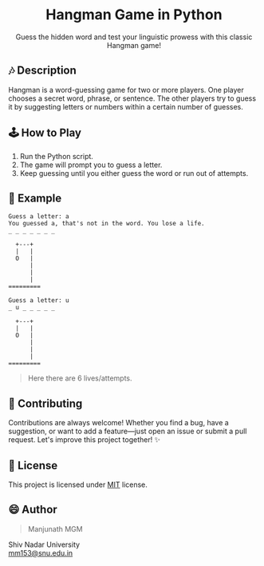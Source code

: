 <div align="center">

# Hangman Game in Python

Guess the hidden word and test your linguistic prowess with this classic Hangman game!

</div>

## 🎶 Description

Hangman is a word-guessing game for two or more players. One player chooses a secret word, phrase, or sentence. The other players try to guess it by suggesting letters or numbers within a certain number of guesses.

## 🕹️ How to Play

1. Run the Python script.
2. The game will prompt you to guess a letter.
3. Keep guessing until you either guess the word or run out of attempts.

## 🌈 Example

```
Guess a letter: a
You guessed a, that's not in the word. You lose a life.
_ _ _ _ _ _ _

  +---+
  |   |
  O   |
      |
      |
      |
=========

Guess a letter: u
_ u _ _ _ _ _

  +---+
  |   |
  O   |
      |
      |
      |
=========
```
> Here there are 6 lives/attempts.

## 🤝 Contributing

Contributions are always welcome! Whether you find a bug, have a suggestion, or want to add a feature—just open an issue or submit a pull request. Let's improve this project together! ✨

## :pencil: License

This project is licensed under [MIT](https://opensource.org/licenses/MIT) license.

## 😄 Author
> Manjunath MGM </br>

Shiv Nadar University </br>
mm153@snu.edu.in
